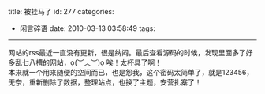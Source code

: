 title: 被挂马了
id: 277
categories:
  - 闲言碎语
date: 2010-03-13 03:58:49
tags:
---

网站的rss最近一直没有更新，很是纳闷。最后查看源码的时候，发现里面多了好多乱七八槽的网站，o(︶︿︶)o 唉！太杯具了啊！
</br>本来就一个用来随便的空间而已，也是怨我，这个密码太简单了，就是123456，无奈，重新删除了数据，整理站点，也换了主题，安营扎寨了！